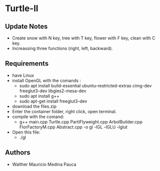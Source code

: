 # Turtle-ll

## **Update Notes**
- Create snow with N key, tree with T key, flower with F key, clean with C key.
- Increassing three functions (right, left, backward).

## **Requirements**
- have Linux
- install OpenGL with the comands :
  - sudo apt install build-essential ubuntu-restricted-extras cimg-dev freeglut3-dev libgles2-mesa-dev
  - sudo apt install g++
  - sudo apt-get install freeglut3-dev
- download the files.zip
- Enter the container folder, right click, open terminal.
- compile with the comand:
  - g++ main.cpp Turtle.cpp PartiFlyweight.cpp ArbolBuilder.cpp FlorFactoryM.cpp Abstract.cpp -o gl -lGL -lGLU -lglut
- Open this file:
  - ./gl

## **Authors**

- Walther Mauricio Medina Pauca
